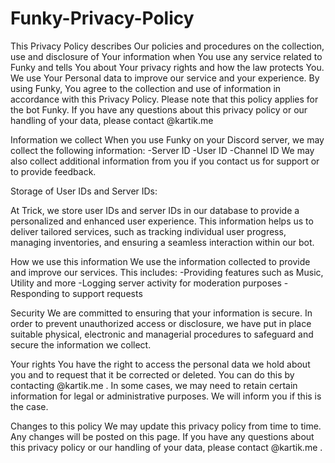 # Funky-Privacy-Policy
This Privacy Policy describes Our policies and procedures on the collection, use and disclosure of Your information when You use any service related to Funky and tells You about Your privacy rights and how the law protects You. We use Your Personal data to improve our service and your experience. By using Funky, You agree to the collection and use of information in accordance with this Privacy Policy.
Please note that this policy applies for the bot Funky. If you have any questions about this privacy policy or our handling of your data, please contact @kartik.me

Information we collect
When you use Funky on your Discord server, we may collect the following information:
-Server ID
-User ID
-Channel ID
We may also collect additional information from you if you contact us for support or to provide feedback.

Storage of User IDs and Server IDs:

At Trick, we store user IDs and server IDs in our database to provide a personalized and enhanced user experience. This information helps us to deliver tailored services, such as tracking individual user progress, managing inventories, and ensuring a seamless interaction within our bot.

How we use this information
We use the information collected to provide and improve our services. This includes:
-Providing features such as Music, Utility and more
-Logging server activity for moderation purposes
-Responding to support requests

Security
We are committed to ensuring that your information is secure. In order to prevent unauthorized access or disclosure, we have put in place suitable physical, electronic and managerial procedures to safeguard and secure the information we collect.

Your rights
You have the right to access the personal data we hold about you and to request that it be corrected or deleted. You can do this by contacting @kartik.me . In some cases, we may need to retain certain information for legal or administrative purposes. We will inform you if this is the case.

Changes to this policy
We may update this privacy policy from time to time. Any changes will be posted on this page. If you have any questions about this privacy policy or our handling of your data, please contact @kartik.me .
